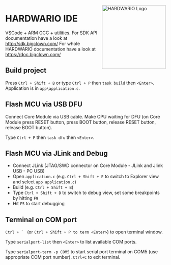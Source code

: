 <a href="https://www.hardwario.com/"><img src="https://www.hardwario.com/ci/assets/hw-logo.svg" width="200" alt="HARDWARIO Logo" align="right"></a>

# HARDWARIO IDE

VSCode + ARM GCC + utilities.
For SDK API documentation have a look at http://sdk.bigclown.com/
For whole HARDWARIO documentation have a look at https://doc.bigclown.com/

## Build project

Press `Ctrl + Shift + B` or type `Ctrl + P` then `task build` then `<Enter>`.
Application is in `app\application.c`.

## Flash MCU via USB DFU

Connect Core Module via USB cable. Make CPU waiting for DFU (on Core Module press RESET button, press BOOT button, release RESET button, release BOOT button).

Type `Ctrl + P` then `task dfu` then `<Enter>`.

## Flash MCU via JLink and Debug

- Connect JLink (JTAG/SWD connector on Core Module - JLink and Jlink USB - PC USB)
- Open `application.c` (e.g. `Ctrl + Shift + E` to switch to Explorer view and select `app application.c`)
- Build (e.g. `Ctrl + Shift + B`)
- Type `Ctrl + Shift + D` to switch to debug view, set some breakpoints by hitting `F9`
- Hit `F5` to start debugging

## Terminal on COM port

``Ctrl + ` `` (or `Ctrl + Shift + P to term <Enter>`) to open terminal window.

Type `serialport-list` then `<Enter>` to list available COM ports.

Type `serialport-term -p COM5` to start serial port terminal on COM5 (use appropriate COM port number). `Ctrl+C` to exit terminal.
